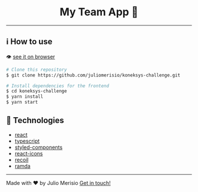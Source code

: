 <div align="center">
  <h1>My Team App 🏈 </h1>

  ---
</div>

## :information_source: How to use

👁️ [see it on browser](https://koneksys-challenge.vercel.app/)

```bash
# Clone this repository
$ git clone https://github.com/juliomerisio/koneksys-challenge.git

```

```bash
# Install dependencies for the frontend
$ cd koneksys-challenge
$ yarn install
$ yarn start

```

## :rocket: Technologies

- [react](https://github.com/facebook/react)
- [typescript](https://www.typescriptlang.org/)
- [styled-components](https://github.com/styled-components/styled-components)
- [react-icons](https://github.com/react-icons/react-icons)
- [recoil](https://recoiljs.org/docs/introduction/installation)
- [ramda](https://ramdajs.com/docs/#)


---

Made with ♥ by Julio Merisio [Get in touch!](https://www.linkedin.com/in/juliomerisio/)
